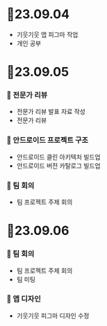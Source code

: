 # 📝23.09.04
- 기웃기웃 앱 피그마 작업
- 개인 공부

# 📝23.09.05
### 📌 전문가 리뷰
- 전문가 리뷰 발표 자료 작성
- 전문가 리뷰
### 📌 안드로이드 프로젝트 구조
- 안드로이드 클린 아키텍처 빌드업
- 안드로이드 버전 카탈로그 빌드업
### 📌 팀 회의
- 팀 프로젝트 주제 회의

# 📝23.09.06
### 📌 팀 회의
- 팀 프로젝트 주제 회의
- 팀 미팅

### 📌 앱 디자인
- 기웃기웃 피그마 디자인 수정
